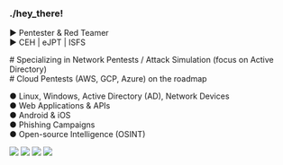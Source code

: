 ### ./hey_there!

► Pentester & Red Teamer  
► CEH | eJPT | ISFS  

\# Specializing in Network Pentests / Attack Simulation (focus on Active Directory)  
\# Cloud Pentests (AWS, GCP, Azure) on the roadmap  

● Linux, Windows, Active Directory (AD), Network Devices  
● Web Applications & APIs  
● Android & iOS  
● Phishing Campaigns  
● Open-source Intelligence (OSINT)  
  
![](https://img.shields.io/badge/burpsuite-FF6633?style=for-the-badge&logo=burpsuite&logoColor=white) ![](https://img.shields.io/badge/tmux-1BB91F?style=for-the-badge&logo=tmux&logoColor=white) ![](https://img.shields.io/badge/VSCode-0078D4?style=for-the-badge&logo=visual%20studio%20code&logoColor=white) ![](https://img.shields.io/badge/Obsidian-483699?style=for-the-badge&logo=Obsidian&logoColor=white)

